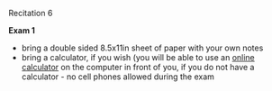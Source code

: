 
<div class="recitation">
<div class="column_date">
<p markdown="block">
Recitation 6 <br>
</p>
</div>

<div class="column_recitation">
<p markdown="block">

__Exam 1__


- bring a double sided 8.5x11in sheet of paper with your own notes
- bring a calculator, if you wish (you will be able to use an [online
calculator](https://web2.0calc.com/) on the computer in front of you, if you do not have a calculator - no cell phones allowed during the exam

</p>
</div>

</div>
